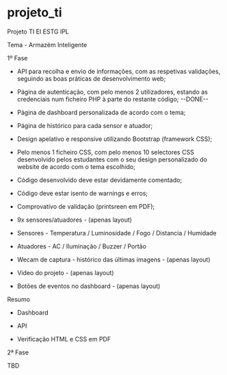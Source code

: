 # projeto_ti

Projeto TI EI ESTG IPL

Tema - Armazém Inteligente

1º Fase

 - API para recolha e envio de informações, com as respetivas validações, seguindo as boas práticas de desenvolvimento web;

 - Página de autenticação, com pelo menos 2 utilizadores, estando as credenciais num ficheiro PHP à parte do restante código; --DONE--

 - Página de dashboard personalizada de acordo com o tema;

 - Página de histórico para cada sensor e atuador;

 - Design apelativo e responsive utilizando Bootstrap (framework CSS);

 - Pelo menos 1 ficheiro CSS, com pelo menos 10 selectores CSS desenvolvido pelos estudantes com o seu design personalizado do website de acordo com o tema escolhido;

 - Código desenvolvido deve estar devidamente comentado;

 - Código deve estar isento de warnings e erros;

 - Comprovativo de validação (printsreen em PDF);

  - 9x sensores/atuadores - (apenas layout) 
   - Sensores - Temperatura / Luminosidade / Fogo / Distancia / Humidade
   - Atuadores - AC / Iluminação / Buzzer / Portão
   
  - Wecam de captura - histórico das últimas imagens - (apenas layout)

  - Video do projeto - (apenas layout)

  - Botões de eventos no dashboard - (apenas layout)

Resumo

 - Dashboard
 
 - API

 - Verificação HTML e CSS em PDF


2ª Fase

TBD